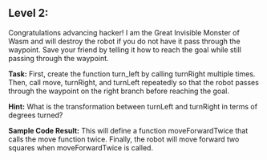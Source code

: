 ## Level 2: 

Congratulations advancing hacker! I am the Great Invisible Monster of Wasm and will destroy the robot if you do not have it pass through the waypoint. 
Save your friend by telling it how to reach the goal while still passing through the waypoint.

**Task:** First, create the function turn_left by calling turnRight multiple times. Then, call move, turnRight, and turnLeft 
repeatedly so that the robot passes through the waypoint on the right branch before reaching the goal.

**Hint:** What is the transformation between turnLeft and turnRight in terms of degrees turned?

**Sample Code Result:** This will define a function moveForwardTwice that calls the move function twice. Finally, the robot will move forward two squares when moveForwardTwice is called. 
